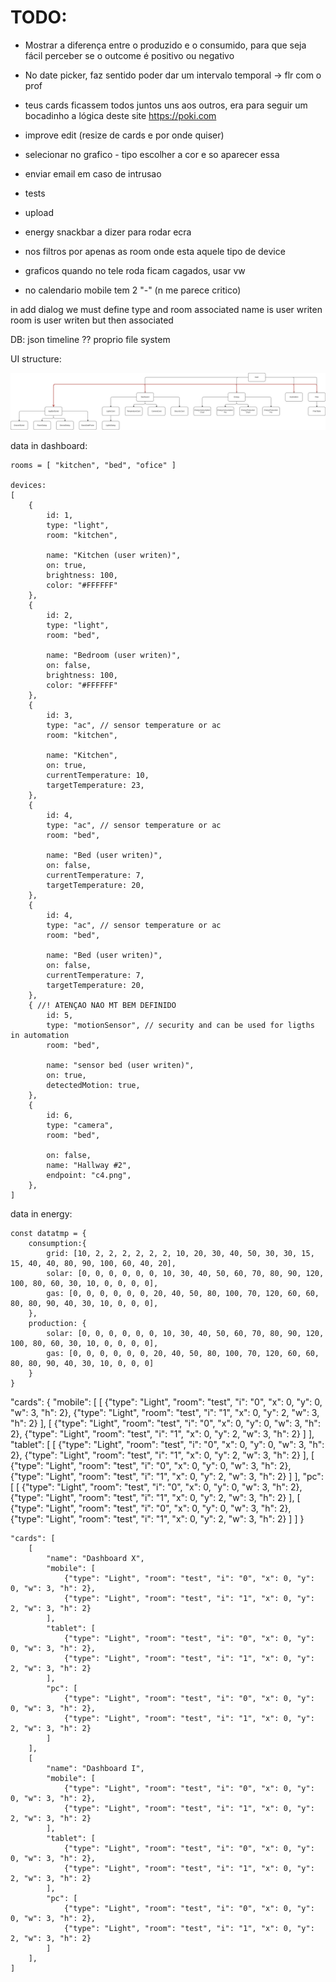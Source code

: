 # TODO:

- Mostrar a diferença entre o produzido e o consumido, para que seja fácil perceber se o outcome é positivo ou negativo
- No date picker, faz sentido poder dar um intervalo temporal -> flr com o prof
- teus cards ficassem todos juntos uns aos outros, era para seguir um bocadinho a lógica deste site https://poki.com
- improve edit (resize de cards e por onde quiser)


- selecionar no grafico - tipo escolher a cor e so aparecer essa
- enviar email em caso de intrusao

- tests
- upload

- energy snackbar a dizer para rodar ecra
- nos filtros por apenas as room onde esta aquele tipo de device
- graficos quando no tele roda ficam cagados, usar vw
- no calendario mobile tem 2 "-" (n me parece critico)

in add dialog we must define type and room associated
name is user writen
room is user writen but then associated

DB:
json
timeline
??
proprio file system

UI structure:

![alt text](UIstructure.drawio.png)

data in dashboard:

```
rooms = [ "kitchen", "bed", "ofice" ]

devices:
[
    {
        id: 1,
        type: "light",
        room: "kitchen",

        name: "Kitchen (user writen)",
        on: true,
        brightness: 100,
        color: "#FFFFFF"
    },
    {
        id: 2,
        type: "light",
        room: "bed",

        name: "Bedroom (user writen)",
        on: false,
        brightness: 100,
        color: "#FFFFFF"
    },
    {
        id: 3,
        type: "ac", // sensor temperature or ac
        room: "kitchen",

        name: "Kitchen",
        on: true,
        currentTemperature: 10,
        targetTemperature: 23,
    },
    {
        id: 4,
        type: "ac", // sensor temperature or ac
        room: "bed",

        name: "Bed (user writen)",
        on: false,
        currentTemperature: 7,
        targetTemperature: 20,
    },
    {
        id: 4,
        type: "ac", // sensor temperature or ac
        room: "bed",

        name: "Bed (user writen)",
        on: false,
        currentTemperature: 7,
        targetTemperature: 20,
    },
    { //! ATENÇAO NAO MT BEM DEFINIDO
        id: 5,
        type: "motionSensor", // security and can be used for ligths in automation
        room: "bed",

        name: "sensor bed (user writen)",
        on: true,
        detectedMotion: true,
    },
    {
        id: 6,
        type: "camera",
        room: "bed",

        on: false,
        name: "Hallway #2",
        endpoint: "c4.png",
    },
]
```

data in energy:

```
const datatmp = {
	consumption:{
		grid: [10, 2, 2, 2, 2, 2, 2, 10, 20, 30, 40, 50, 30, 30, 15, 15, 40, 40, 80, 90, 100, 60, 40, 20],
		solar: [0, 0, 0, 0, 0, 0, 10, 30, 40, 50, 60, 70, 80, 90, 120, 100, 80, 60, 30, 10, 0, 0, 0, 0],
		gas: [0, 0, 0, 0, 0, 0, 20, 40, 50, 80, 100, 70, 120, 60, 60, 80, 80, 90, 40, 30, 10, 0, 0, 0],
	},
	production: {
		solar: [0, 0, 0, 0, 0, 0, 10, 30, 40, 50, 60, 70, 80, 90, 120, 100, 80, 60, 30, 10, 0, 0, 0, 0],
		gas: [0, 0, 0, 0, 0, 0, 20, 40, 50, 80, 100, 70, 120, 60, 60, 80, 80, 90, 40, 30, 10, 0, 0, 0]
	}
}
```


"cards": {
        "mobile": [
            [
                {"type": "Light", "room": "test", "i": "0", "x": 0, "y": 0, "w": 3, "h": 2}, 
                {"type": "Light", "room": "test", "i": "1", "x": 0, "y": 2, "w": 3, "h": 2}
            ],
            [
                {"type": "Light", "room": "test", "i": "0", "x": 0, "y": 0, "w": 3, "h": 2}, 
                {"type": "Light", "room": "test", "i": "1", "x": 0, "y": 2, "w": 3, "h": 2}
            ]
        ],
        "tablet": [
            [
                {"type": "Light", "room": "test", "i": "0", "x": 0, "y": 0, "w": 3, "h": 2}, 
                {"type": "Light", "room": "test", "i": "1", "x": 0, "y": 2, "w": 3, "h": 2}
            ],
            [
                {"type": "Light", "room": "test", "i": "0", "x": 0, "y": 0, "w": 3, "h": 2}, 
                {"type": "Light", "room": "test", "i": "1", "x": 0, "y": 2, "w": 3, "h": 2}
            ]
        ],
        "pc":[
            [
                {"type": "Light", "room": "test", "i": "0", "x": 0, "y": 0, "w": 3, "h": 2}, 
                {"type": "Light", "room": "test", "i": "1", "x": 0, "y": 2, "w": 3, "h": 2}
            ],
            [
                {"type": "Light", "room": "test", "i": "0", "x": 0, "y": 0, "w": 3, "h": 2}, 
                {"type": "Light", "room": "test", "i": "1", "x": 0, "y": 2, "w": 3, "h": 2}
            ]
        ]
}



```
"cards": [
    [
        "name": "Dashboard X",
        "mobile": [
            {"type": "Light", "room": "test", "i": "0", "x": 0, "y": 0, "w": 3, "h": 2}, 
            {"type": "Light", "room": "test", "i": "1", "x": 0, "y": 2, "w": 3, "h": 2}
        ],
        "tablet": [
            {"type": "Light", "room": "test", "i": "0", "x": 0, "y": 0, "w": 3, "h": 2}, 
            {"type": "Light", "room": "test", "i": "1", "x": 0, "y": 2, "w": 3, "h": 2}
        ],
        "pc": [
            {"type": "Light", "room": "test", "i": "0", "x": 0, "y": 0, "w": 3, "h": 2}, 
            {"type": "Light", "room": "test", "i": "1", "x": 0, "y": 2, "w": 3, "h": 2}
        ]
    ], 
    [
        "name": "Dashboard I",
        "mobile": [
            {"type": "Light", "room": "test", "i": "0", "x": 0, "y": 0, "w": 3, "h": 2}, 
            {"type": "Light", "room": "test", "i": "1", "x": 0, "y": 2, "w": 3, "h": 2}
        ],
        "tablet": [
            {"type": "Light", "room": "test", "i": "0", "x": 0, "y": 0, "w": 3, "h": 2}, 
            {"type": "Light", "room": "test", "i": "1", "x": 0, "y": 2, "w": 3, "h": 2}
        ],
        "pc": [
            {"type": "Light", "room": "test", "i": "0", "x": 0, "y": 0, "w": 3, "h": 2}, 
            {"type": "Light", "room": "test", "i": "1", "x": 0, "y": 2, "w": 3, "h": 2}
        ]
    ], 
]
```
